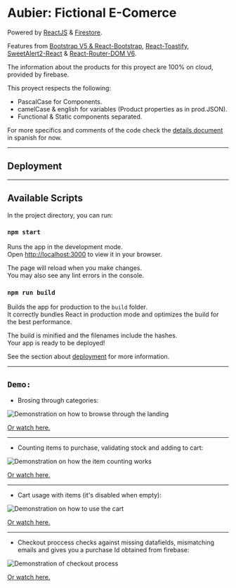 # Aubier: Fictional E-Comerce 

Powered by [ReactJS](https://github.com/facebook/create-react-app) & [Firestore](https://firebase.google.com/docs/firestore). 

Features from [Bootstrap V5 & React-Bootstrap](https://getbootstrap.com/docs/5.0/getting-started/introduction/), [React-Toastify](https://fkhadra.github.io/react-toastify/introduction), [SweetAlert2-React](https://sweetalert2.github.io/) & [React-Router-DOM V6](https://reactrouter.com/en/main).

The information about the products for this proyect are 100% on cloud, provided by firebase.

This proyect respects the following:
* PascalCase for Components.
* camelCase & english for variables (Product properties as in prod.JSON). 
* Functional & Static components separated.

For more specifics and comments of the code check the [details document](https://github.com/menegol-t/Aubier-TomasMenegolReactJS/blob/master/DetailsDocument.md) in spanish for now.

---
## Deployment



---
## Available Scripts

In the project directory, you can run:

### `npm start`

Runs the app in the development mode.\
Open [http://localhost:3000](http://localhost:3000) to view it in your browser.

The page will reload when you make changes.\
You may also see any lint errors in the console.

### `npm run build`

Builds the app for production to the `build` folder.\
It correctly bundles React in production mode and optimizes the build for the best performance.

The build is minified and the filenames include the hashes.\
Your app is ready to be deployed!

See the section about [deployment](https://facebook.github.io/create-react-app/docs/deployment) for more information.

---

## `Demo:`
* Brosing through categories:

![Demonstration on how to browse through the landing](https://firebasestorage.googleapis.com/v0/b/aubier-coderhousereact.appspot.com/o/chiquitos%2Fcategory.gif?alt=media&token=65ba112e-dd08-491e-aee6-e3da80097548)

[Or watch here.](https://firebasestorage.googleapis.com/v0/b/aubier-coderhousereact.appspot.com/o/chiquitos%2Fcategory.gif?alt=media&token=65ba112e-dd08-491e-aee6-e3da80097548)

---
* Counting items to purchase, validating stock and adding to cart:

![Demonstration on how the item counting works](https://firebasestorage.googleapis.com/v0/b/aubier-coderhousereact.appspot.com/o/chiquitos%2Fcounter.gif?alt=media&token=32e2b62e-b353-4251-81fd-5d10e4aa8a6f)

[Or watch here.](https://firebasestorage.googleapis.com/v0/b/aubier-coderhousereact.appspot.com/o/chiquitos%2Fcounter.gif?alt=media&token=32e2b62e-b353-4251-81fd-5d10e4aa8a6f)

---
* Cart usage with items (it's disabled when empty):

![Demonstration on how to use the cart](https://firebasestorage.googleapis.com/v0/b/aubier-coderhousereact.appspot.com/o/chiquitos%2Fcart.gif?alt=media&token=43cf262d-2aab-4b00-bdbb-d70b0d851315)

[Or watch here.](https://firebasestorage.googleapis.com/v0/b/aubier-coderhousereact.appspot.com/o/chiquitos%2Fcart.gif?alt=media&token=43cf262d-2aab-4b00-bdbb-d70b0d851315)

---
* Checkout proccess checks against missing datafields, mismatching emails and gives you a purchase Id obtained from firebase:

![Demonstration of checkout process](https://firebasestorage.googleapis.com/v0/b/aubier-coderhousereact.appspot.com/o/chiquitos%2Fcheckout.gif?alt=media&token=69ce3cbe-eca7-415a-b05a-ce3973ef3ee8)

[Or watch here.](https://firebasestorage.googleapis.com/v0/b/aubier-coderhousereact.appspot.com/o/chiquitos%2Fcheckout.gif?alt=media&token=69ce3cbe-eca7-415a-b05a-ce3973ef3ee8)